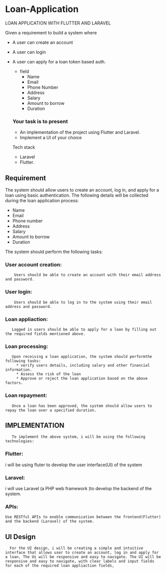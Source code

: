 # Loan-Application
LOAN APPLICATION WITH FLUTTER AND LARAVEL

Given a requirement to build a system where 

* A user can create an account
* A user can login
* A user can apply for a loan token based auth.
   * field
     * Name 
     * Email
     * Phone Number
     * Address 
     * Salary 
     * Amount to borrow
     * Duration
     
     
  ### Your task is to present
    * An implementation of the project using Flutter and Laravel.
    * Implement a UI of your choice
    
    Tech stack
    
    * Laravel 
    * Flutter.


## Requirement
  The system should allow users to create an account, log in, and apply for a loan using basic authentication. The following details will be collected during the loan application process:
  
 * Name
 * Email
 * Phone number
 * Address
 * Salary
 * Amount to borrow
 * Duration

The system should perform the following tasks:

### User account creation: 
        Users should be able to create an account with their email address and password.
### User login: 
        Users should be able to log in to the system using their email address and password.
### Loan appliaction:
       Logged in users should be able to apply for a loan by filling out the required fields mentioned above.
### Loan processing: 
       Upon receiving a loan application, the system should performthe following tasks:
         * verify users details, including salary and other financial information.
         * Assess the risk of the loan
         * Approve or reject the loan application based on the above factors.
         
### Loan repayment: 
       Once a loan has been approved, the system should allow users to repay the loan over a specified duration.
       
      
      
## IMPLEMENTATION
       
       To implement the above system, i will be using the following technologies:
      
      
### Flutter: 
   i will be using fluter to develop the user interface(UI) of the system
### Laravel: 
   i will use Laravel (a PHP web framework )to develop the backend of the system.
 ### APIs: 
    Use RESTful APIs to eneble communication between the frontend(Flutter) and the backend (Laravel) of the system.
       
       
## UI Design 
       
      For the UI design, i will be creating a simple and intuitive interface that allows user to create an account, log in and apply for a loan, The Ui will be responsive and easy to navigate. The UI will be responsive and easy to navigate, with clear labels and input fields for each of the required loan appliaction fields,
       
       
